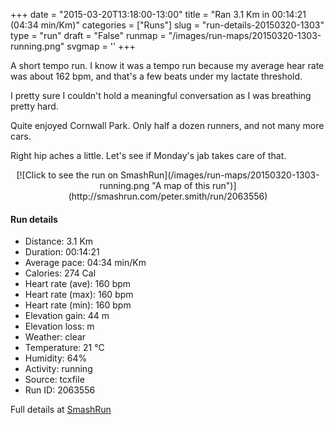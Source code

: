 +++
date = "2015-03-20T13:18:00-13:00"
title = "Ran 3.1 Km in 00:14:21 (04:34 min/Km)"
categories = ["Runs"]
slug = "run-details-20150320-1303"
type = "run"
draft = "False"
runmap = "/images/run-maps/20150320-1303-running.png"
svgmap = '<polyline points="67 3, 68 2, 76 0, 73 7, 78 13, 61 22, 58 31, 54 43, 55 52, 52 61, 41 81, 27 94, 24 98, 23 100, 41 81, 55 52, 53 45, 59 20, 58 5">'
+++

A short tempo run. I know it was a tempo run because my average hear rate was about 162 bpm, and that's a few beats under my lactate threshold. 

I  pretty sure I couldn't hold a meaningful conversation as I was breathing pretty hard. 

Quite enjoyed Cornwall Park. Only half a dozen runners, and not many more cars. 

Right hip aches a little. Let's see if Monday's jab takes care of that. 



<!--more-->

<center>
[![Click to see the run on SmashRun](/images/run-maps/20150320-1303-running.png "A map of this run")](http://smashrun.com/peter.smith/run/2063556)
</center>

#### Run details

* Distance: 3.1 Km
* Duration: 00:14:21
* Average pace: 04:34 min/Km
* Calories: 274 Cal
* Heart rate (ave): 160 bpm
* Heart rate (max): 160 bpm
* Heart rate (min): 160 bpm
* Elevation gain: 44 m
* Elevation loss:  m
* Weather: clear
* Temperature: 21 &deg;C
* Humidity: 64%
* Activity: running
* Source: tcxfile
* Run ID: 2063556

Full details at [SmashRun](http://smashrun.com/peter.smith/run/2063556)